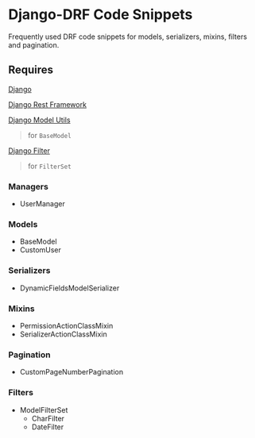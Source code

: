 # Django-DRF Code Snippets

Frequently used DRF code snippets for models, serializers, mixins, filters and pagination.

## Requires

[Django](https://github.com/django/django)

[Django Rest Framework](https://github.com/encode/django-rest-framework)

[Django Model Utils](https://github.com/jazzband/django-model-utils)
> for `BaseModel`


[Django Filter](https://github.com/carltongibson/django-filter)
> for `FilterSet`


### Managers

- UserManager


### Models

- BaseModel
- CustomUser


### Serializers

- DynamicFieldsModelSerializer


### Mixins

- PermissionActionClassMixin
- SerializerActionClassMixin


### Pagination

- CustomPageNumberPagination


### Filters

- ModelFilterSet
    - CharFilter
    - DateFilter
